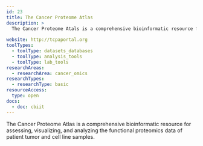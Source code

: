 ```yaml
---
id: 23
title: The Cancer Proteome Atlas
description: >
  The Cancer Proteome Atals is a comprehensive bioinformatic resource for assessing, visualzing, and analyzing the functional proteomics data of patient tumor and cell line samples.
  
website: http://tcpaportal.org
toolTypes:
  - toolType: datasets_databases
  - toolType: analysis_tools
  - toolType: lab_tools
researchAreas:
  - researchArea: cancer_omics
researchTypes:
  - researchType: basic
resourceAccess:
  type: open
docs:
  - doc: cbiit
---
```

The Cancer Proteome Atlas is a comprehensive bioinformatic resource for assessing, visualizing, and analyzing the functional proteomics data of patient tumor and cell line samples.
